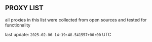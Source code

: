 ## PROXY LIST

all proxies in this list were collected from open sources and tested for functionality

last update: `2025-02-06 14:19:48.541557+00:00` UTC